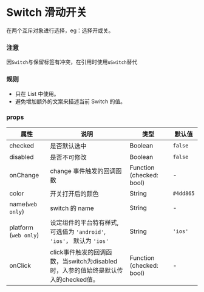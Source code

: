 # Switch 滑动开关

在两个互斥对象进行选择，eg：选择开或关。

### 注意

因`Switch`与保留标签有冲突，在引用时使用`uSwitch`替代

### 规则
- 只在 List 中使用。
- 避免增加额外的文案来描述当前 Switch 的值。


### props

| 属性 | 说明 | 类型 | 默认值 |
| --- | --- | --- | --- |
| checked | 是否默认选中 | Boolean | `false` |
| disabled | 是否不可修改 | Boolean | `false` |
| onChange | change 事件触发的回调函数 | Function (checked: bool) | - |
| color | 开关打开后的颜色 | String | `#4dd865` |
| name(`web only`) | switch 的 name | String | - |
| platform (`web only`) | 设定组件的平台特有样式, 可选值为 `'android'`, `'ios'`， 默认为 `'ios'` | String | `'ios'` |
| onClick | click事件触发的回调函数，当switch为disabled时，入参的值始终是默认传入的checked值。 | Function (checked: bool) | - |
